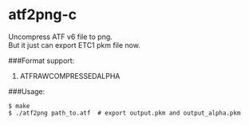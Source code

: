 # atf2png-c
Uncompress ATF v6 file to png.<br/>
But it just can export ETC1 pkm file now.

###Format support:
1. ATFRAWCOMPRESSEDALPHA

###Usage:
```shell
$ make
$ ./atf2png path_to.atf  # export output.pkm and output_alpha.pkm
```